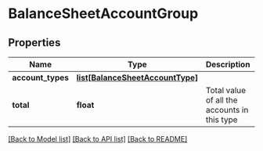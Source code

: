 # BalanceSheetAccountGroup

## Properties
Name | Type | Description | Notes
------------ | ------------- | ------------- | -------------
**account_types** | [**list[BalanceSheetAccountType]**](BalanceSheetAccountType.md) |  | [optional] 
**total** | **float** | Total value of all the accounts in this type | [optional] 

[[Back to Model list]](../README.md#documentation-for-models) [[Back to API list]](../README.md#documentation-for-api-endpoints) [[Back to README]](../README.md)


